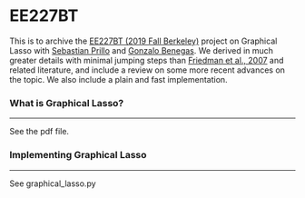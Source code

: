 # EE227BT
This is to archive the [EE227BT (2019 Fall Berkeley)](https://people.eecs.berkeley.edu/~elghaoui/Teaching/EE227BT/index.html) project on Graphical Lasso with [Sebastian Prillo](https://sprillo.github.io/) and [Gonzalo Benegas](https://people.eecs.berkeley.edu/~yss/).
We derived in much greater details with minimal jumping steps than [Friedman et al., 2007](https://tibshirani.su.domains/ftp/graph.pdf) and related literature, and include a review on some more recent advances on the topic. We also include a plain and fast implementation.

### What is Graphical Lasso?
---
See the pdf file.

### Implementing Graphical Lasso
---
See graphical_lasso.py
